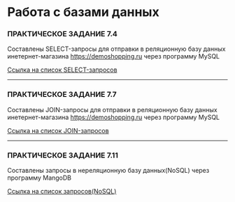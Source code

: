 # Работа с базами данных

### ПРАКТИЧЕСКОЕ ЗАДАНИЕ 7.4

Составлены SELECT-запросы для отправки в реляционную базу данных инетернет-магазина https://demoshopping.ru через программу MySQL

[Ссылка на список SELECT-запросов](https://docs.google.com/spreadsheets/d/1ISOezVJ0dczYLacxSyngRSP3OcUkQU_GzFlxZfK1K5Q/edit?usp=sharing)

---

### ПРАКТИЧЕСКОЕ ЗАДАНИЕ 7.7

Составлены JOIN-запросы для отправки в реляционную базу данных инетернет-магазина https://demoshopping.ru через программу MySQL

[Ссылка на список JOIN-запросов](https://docs.google.com/spreadsheets/d/1PIU_lhuc9g4ihkexrf3Wz25TI_wY_6Kw5N7e6tKrt2o/edit?usp=sharing)

---

### ПРАКТИЧЕСКОЕ ЗАДАНИЕ 7.11

Составлены запросы в нереляционную базу данных(NoSQL) через программу MangoDB

[Ссылка на список запросов(NoSQL)](https://docs.google.com/spreadsheets/d/1hmgOwlnPxFAnUyLQfaZ9_7TPRIXUIYkRaKQp_3iqFbQ/edit?usp=sharing)
